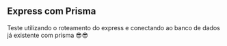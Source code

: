 ## Express com Prisma

 Teste utilizando o roteamento do express e conectando ao banco de dados já existente com prisma 😎😎
 
 
